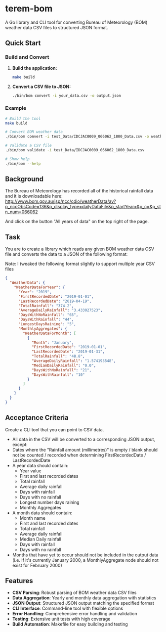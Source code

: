 # terem-bom

A Go library and CLI tool for converting Bureau of Meteorology (BOM) weather data CSV files to structured JSON format.

## Quick Start

### Build and Convert

1. **Build the application:**
   ```bash
   make build
   ```

2. **Convert a CSV file to JSON:**
   ```bash
   ./bin/bom convert -i your_data.csv -o output.json
   ```

### Example

```bash
# Build the tool
make build

# Convert BOM weather data
./bin/bom convert -i test_Data/IDCJAC0009_066062_1800_Data.csv -o weather_output.json

# Validate a CSV file
./bin/bom validate -i test_Data/IDCJAC0009_066062_1800_Data.csv

# Show help
./bin/bom --help
```

## Background

The Bureau of Meteorology has recorded all of the historical rainfall data and it is downloadable here:
http://www.bom.gov.au/jsp/ncc/cdio/weatherData/av?p_nccObsCode=136&p_display_type=dailyDataFile&p_startYear=&p_c=&p_stn_num=066062

And click on the button "All years of data" on the top right of the page.

## Task

You are to create a library which reads any given BOM weather data CSV file and converts the data to a JSON of the following format:

Note: I tweaked the following format slightly to support multiple year CSV files

```json
{
  "WeatherData": {
    "WeatherDataForYear": {
      "Year": "2019",
      "FirstRecordedDate": "2019-01-01",
      "LastRecordedDate": "2019-04-19",
      "TotalRainfall": "374.2",
      "AverageDailyRainfall": "3.433027523",
      "DaysWithNoRainfall": "65",
      "DaysWithRainfall": "44",
      "LongestDaysRaining": "5",
      "MonthlyAggregates": {
        "WeatherDataForMonth": [
          {
            "Month": "January",
            "FirstRecordedDate": "2019-01-01",
            "LastRecordedDate": "2019-01-31",
            "TotalRainfall": "48.8",
            "AverageDailyRainfall": "1.574193548",
            "MedianDailyRainfall": "0.0",
            "DaysWithNoRainfall": "21",
            "DaysWithRainfall": "10"
          }
        ]
      }
    }
  }
}
```

## Acceptance Criteria

Create a CLI tool that you can point to CSV data.
- All data in the CSV will be converted to a corresponding JSON output, except:
- Dates where the "Rainfall amount (millimetres)" is empty / blank should not be counted / recorded when determining FirstRecordedDate / LastRecordedDate
- A year data should contain:
  - Year value
  - First and last recorded dates
  - Total rainfall
  - Average daily rainfall
  - Days with rainfall
  - Days with no rainfall
  - Longest number days raining
  - Monthly Aggregates
- A month data should contain:
  - Month name
  - First and last recorded dates
  - Total rainfall
  - Average daily rainfall
  - Median Daily rainfall
  - Days with rainfall
  - Days with no rainfall
- Months that have yet to occur should not be included in the output data (i.e. If it's currently January 2000, a MonthlyAggregate node should not exist for February 2000)

## Features

- **CSV Parsing**: Robust parsing of BOM weather data CSV files
- **Data Aggregation**: Yearly and monthly data aggregation with statistics
- **JSON Output**: Structured JSON output matching the specified format
- **CLI Interface**: Command-line tool with flexible options
- **Error Handling**: Comprehensive error handling and validation
- **Testing**: Extensive unit tests with high coverage
- **Build Automation**: Makefile for easy building and testing



